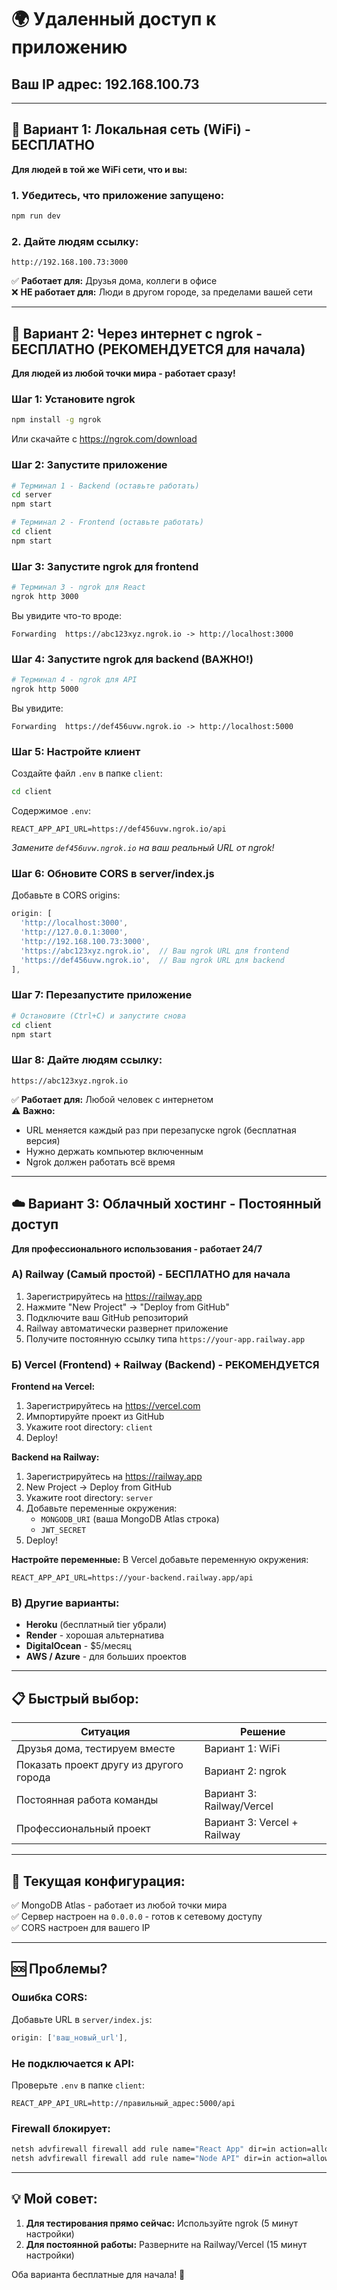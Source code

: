 # 🌍 Удаленный доступ к приложению

## Ваш IP адрес: 192.168.100.73

---

## 📱 Вариант 1: Локальная сеть (WiFi) - БЕСПЛАТНО

**Для людей в той же WiFi сети, что и вы:**

### 1. Убедитесь, что приложение запущено:
```bash
npm run dev
```

### 2. Дайте людям ссылку:
```
http://192.168.100.73:3000
```

✅ **Работает для:** Друзья дома, коллеги в офисе  
❌ **НЕ работает для:** Люди в другом городе, за пределами вашей сети

---

## 🚀 Вариант 2: Через интернет с ngrok - БЕСПЛАТНО (РЕКОМЕНДУЕТСЯ для начала)

**Для людей из любой точки мира - работает сразу!**

### Шаг 1: Установите ngrok
```bash
npm install -g ngrok
```

Или скачайте с https://ngrok.com/download

### Шаг 2: Запустите приложение
```bash
# Терминал 1 - Backend (оставьте работать)
cd server
npm start

# Терминал 2 - Frontend (оставьте работать)
cd client
npm start
```

### Шаг 3: Запустите ngrok для frontend
```bash
# Терминал 3 - ngrok для React
ngrok http 3000
```

Вы увидите что-то вроде:
```
Forwarding  https://abc123xyz.ngrok.io -> http://localhost:3000
```

### Шаг 4: Запустите ngrok для backend (ВАЖНО!)
```bash
# Терминал 4 - ngrok для API
ngrok http 5000
```

Вы увидите:
```
Forwarding  https://def456uvw.ngrok.io -> http://localhost:5000
```

### Шаг 5: Настройте клиент

Создайте файл `.env` в папке `client`:
```bash
cd client
```

Содержимое `.env`:
```
REACT_APP_API_URL=https://def456uvw.ngrok.io/api
```
*Замените `def456uvw.ngrok.io` на ваш реальный URL от ngrok!*

### Шаг 6: Обновите CORS в server/index.js

Добавьте в CORS origins:
```javascript
origin: [
  'http://localhost:3000', 
  'http://127.0.0.1:3000',
  'http://192.168.100.73:3000',
  'https://abc123xyz.ngrok.io',  // Ваш ngrok URL для frontend
  'https://def456uvw.ngrok.io',  // Ваш ngrok URL для backend
],
```

### Шаг 7: Перезапустите приложение
```bash
# Остановите (Ctrl+C) и запустите снова
cd client
npm start
```

### Шаг 8: Дайте людям ссылку:
```
https://abc123xyz.ngrok.io
```

✅ **Работает для:** Любой человек с интернетом  
⚠️ **Важно:** 
- URL меняется каждый раз при перезапуске ngrok (бесплатная версия)
- Нужно держать компьютер включенным
- Ngrok должен работать всё время

---

## ☁️ Вариант 3: Облачный хостинг - Постоянный доступ

**Для профессионального использования - работает 24/7**

### А) Railway (Самый простой) - БЕСПЛАТНО для начала

1. Зарегистрируйтесь на https://railway.app
2. Нажмите "New Project" → "Deploy from GitHub"
3. Подключите ваш GitHub репозиторий
4. Railway автоматически развернет приложение
5. Получите постоянную ссылку типа `https://your-app.railway.app`

### Б) Vercel (Frontend) + Railway (Backend) - РЕКОМЕНДУЕТСЯ

**Frontend на Vercel:**
1. Зарегистрируйтесь на https://vercel.com
2. Импортируйте проект из GitHub
3. Укажите root directory: `client`
4. Deploy!

**Backend на Railway:**
1. Зарегистрируйтесь на https://railway.app
2. New Project → Deploy from GitHub
3. Укажите root directory: `server`
4. Добавьте переменные окружения:
   - `MONGODB_URI` (ваша MongoDB Atlas строка)
   - `JWT_SECRET`
5. Deploy!

**Настройте переменные:**
В Vercel добавьте переменную окружения:
```
REACT_APP_API_URL=https://your-backend.railway.app/api
```

### В) Другие варианты:
- **Heroku** (бесплатный tier убрали)
- **Render** - хорошая альтернатива
- **DigitalOcean** - $5/месяц
- **AWS / Azure** - для больших проектов

---

## 📋 Быстрый выбор:

| Ситуация | Решение |
|----------|---------|
| Друзья дома, тестируем вместе | Вариант 1: WiFi |
| Показать проект другу из другого города | Вариант 2: ngrok |
| Постоянная работа команды | Вариант 3: Railway/Vercel |
| Профессиональный проект | Вариант 3: Vercel + Railway |

---

## 🔧 Текущая конфигурация:

✅ MongoDB Atlas - работает из любой точки мира  
✅ Сервер настроен на `0.0.0.0` - готов к сетевому доступу  
✅ CORS настроен для вашего IP  

---

## 🆘 Проблемы?

### Ошибка CORS:
Добавьте URL в `server/index.js`:
```javascript
origin: ['ваш_новый_url'],
```

### Не подключается к API:
Проверьте `.env` в папке `client`:
```
REACT_APP_API_URL=http://правильный_адрес:5000/api
```

### Firewall блокирует:
```cmd
netsh advfirewall firewall add rule name="React App" dir=in action=allow protocol=TCP localport=3000
netsh advfirewall firewall add rule name="Node API" dir=in action=allow protocol=TCP localport=5000
```

---

## 💡 Мой совет:

1. **Для тестирования прямо сейчас:** Используйте ngrok (5 минут настройки)
2. **Для постоянной работы:** Разверните на Railway/Vercel (15 минут настройки)

Оба варианта бесплатные для начала! 🎉

